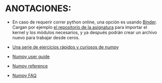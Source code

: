 
# ANOTACIONES:

* En caso de requerir correr python online, una opción es usando [Binder](https://mybinder.org).
Cargan por ejemplo [el repositorio de la asignatura](https://github.com/juan-pineda/Modelado_1_2019)
para importar el kernel y los módulos necesarios, y ya después podrán crear un archivo nuevo para trabajar desde ceros.  

* [Una serie de ejercicios rápidos y curiosos de numpy](http://www.labri.fr/perso/nrougier/teaching/numpy/numpy.html)  

* [Numpy user guide](https://docs.scipy.org/doc/numpy/user/)  

* [Numpy reference](https://docs.scipy.org/doc/numpy/reference/index.html#reference)  

* [Numpy FAQ](https://www.scipy.org/scipylib/faq.html)  

